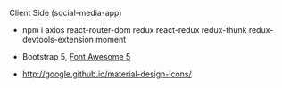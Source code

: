  Client Side (social-media-app)

- npm i axios react-router-dom redux react-redux redux-thunk redux-devtools-extension moment

- Bootstrap 5, [Font Awesome 5](https://www.w3schools.com/icons/fontawesome5_intro.asp)
- http://google.github.io/material-design-icons/



 